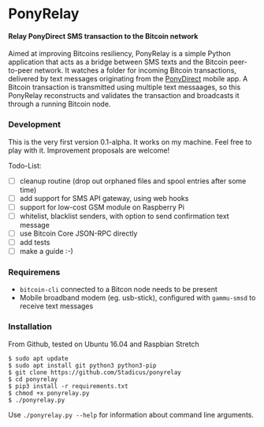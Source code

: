 # PonyRelay
#### Relay PonyDirect SMS transaction to the Bitcoin network

Aimed at improving Bitcoins resiliency, PonyRelay is a simple Python application that acts as a bridge between SMS texts and the Bitcoin peer-to-peer network. 
It watches a folder for incoming Bitcoin transactions, delivered by text messages originating from the [PonyDirect](https://github.com/MuleTools/PonyDirect) mobile app.
A Bitcoin transaction is transmitted using multiple text messaages, so this PonyRelay reconstructs and validates the transaction and broadcasts it through a running Bitcoin node.

### Development
This is the very first version 0.1-alpha. It works on my machine. Feel free to play with it. Improvement proposals are welcome!

Todo-List:
- [ ] cleanup routine (drop out orphaned files and spool entries after some time)
- [ ] add support for SMS API gateway, using web hooks
- [ ] support for low-cost GSM module on Raspberry Pi
- [ ] whitelist, blacklist senders, with option to send confirmation text message
- [ ] use Bitcoin Core JSON-RPC directly
- [ ] add tests
- [ ] make a guide :-)

### Requiremens
- `bitcoin-cli` connected to a Bitcon node needs to be present
- Mobile broadband modem (eg. usb-stick), configured with `gammu-smsd` to receive text messages

### Installation
From Github, tested on Ubuntu 16.04 and Raspbian Stretch
```
$ sudo apt update
$ sudo apt install git python3 python3-pip
$ git clone https://github.com/Stadicus/ponyrelay
$ cd ponyrelay
$ pip3 install -r requirements.txt
$ chmod +x ponyrelay.py
$ ./ponyrelay.py
```

Use `./ponyrelay.py --help` for information about command line arguments.

